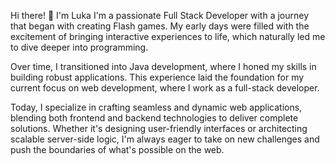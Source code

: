 Hi there! 👋 I'm Luka
I'm a passionate Full Stack Developer with a journey that began with creating Flash games. My early days were filled with the excitement of bringing interactive experiences to life, which naturally led me to dive deeper into programming.

Over time, I transitioned into Java development, where I honed my skills in building robust applications. This experience laid the foundation for my current focus on web development, where I work as a full-stack developer.

Today, I specialize in crafting seamless and dynamic web applications, blending both frontend and backend technologies to deliver complete solutions. Whether it's designing user-friendly interfaces or architecting scalable server-side logic, I'm always eager to take on new challenges and push the boundaries of what's possible on the web.
